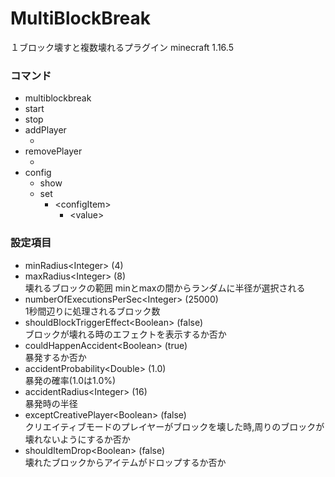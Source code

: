 # MultiBlockBreak
１ブロック壊すと複数壊れるプラグイン
minecraft 1.16.5

### コマンド

* multiblockbreak
 * start
 * stop
 * addPlayer
   * <selector>
 * removePlayer
   * <selector>
 * config
   * show
    * set
      * \<configItem>
        * \<value>

### 設定項目

* minRadius\<Integer> (4)
* maxRadius\<Integer> (8)  
壊れるブロックの範囲
minとmaxの間からランダムに半径が選択される
* numberOfExecutionsPerSec\<Integer> (25000)  
1秒間辺りに処理されるブロック数
* shouldBlockTriggerEffect\<Boolean> (false)  
ブロックが壊れる時のエフェクトを表示するか否か
* couldHappenAccident\<Boolean> (true)  
暴発するか否か
* accidentProbability\<Double> (1.0)  
暴発の確率(1.0は1.0%)
* accidentRadius\<Integer> (16)  
暴発時の半径
* exceptCreativePlayer\<Boolean> (false)  
クリエイティブモードのプレイヤーがブロックを壊した時,周りのブロックが壊れないようにするか否か
* shouldItemDrop\<Boolean> (false)  
  壊れたブロックからアイテムがドロップするか否か
